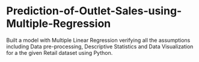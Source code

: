 # Prediction-of-Outlet-Sales-using-Multiple-Regression
Built a model with Multiple Linear Regression verifying all the assumptions including Data pre-processing, Descriptive Statistics and Data Visualization for a the given Retail dataset using Python.
